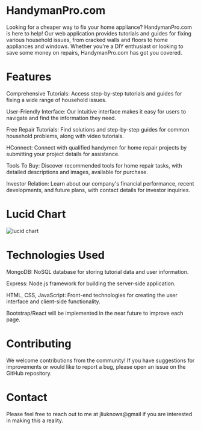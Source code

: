 # HandymanPro.com

Looking for a cheaper way to fix your home appliance? HandymanPro.com is here to help! Our web application provides tutorials and guides for fixing various household issues, from cracked walls and floors to home appliances and windows. Whether you're a DIY enthusiast or looking to save some money on repairs, HandymanPro.com has got you covered.

# Features

Comprehensive Tutorials: Access step-by-step tutorials and guides for fixing a wide range of household issues.

User-Friendly Interface: Our intuitive interface makes it easy for users to navigate and find the information they need.

Free Repair Tutorials: Find solutions and step-by-step guides for common household problems, along with video tutorials.

HConnect: Connect with qualified handymen for home repair projects by submitting your project details for assistance.

Tools To Buy: Discover recommended tools for home repair tasks, with detailed descriptions and images, available for purchase.

Investor Relation: Learn about our company's financial performance, recent developments, and future plans, with contact details for investor inquiries.

# Lucid Chart

![lucid chart](https://github.com/jiamliu/handymanpro.com/assets/139939637/7ecc0264-4f14-4c8f-b916-45528bc5f302)

# Technologies Used

MongoDB: NoSQL database for storing tutorial data and user information.

Express: Node.js framework for building the server-side application.

HTML, CSS, JavaScript: Front-end technologies for creating the user interface and client-side functionality.

Bootstrap/React will be implemented in the near future to improve each page.

# Contributing

We welcome contributions from the community! If you have suggestions for improvements or would like to report a bug, please open an issue on the GitHub repository.

# Contact

Please feel free to reach out to me at jliuknows@gmail if you are interested in making this a reality.
